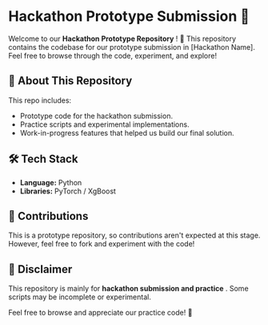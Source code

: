 # Hackathon Prototype Submission 🚀

Welcome to our  **Hackathon Prototype Repository** ! 🎉 This repository contains the codebase for our prototype submission in [Hackathon Name]. Feel free to browse through the code, experiment, and explore!

## 📌 About This Repository

This repo includes:

* Prototype code for the hackathon submission.
* Practice scripts and experimental implementations.
* Work-in-progress features that helped us build our final solution.

## 🛠️ Tech Stack

* **Language:** Python
* **Libraries:** PyTorch / XgBoost 

## 🤝 Contributions

This is a prototype repository, so contributions aren't expected at this stage. However, feel free to fork and experiment with the code!

## 📢 Disclaimer

This repository is mainly for  **hackathon submission and practice** . Some scripts may be incomplete or experimental.

Feel free to browse and appreciate our practice code! 🚀
